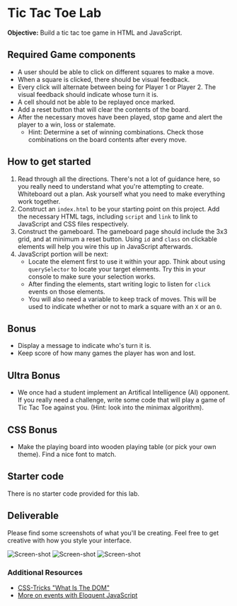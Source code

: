 # Tic Tac Toe Lab

**Objective:** Build a tic tac toe game in HTML and JavaScript.

## Required Game components
* A user should be able to click on different squares to make a move.
* When a square is clicked, there should be visual feedback.
* Every click will alternate between being for Player 1 or Player 2. The visual feedback should indicate whose turn it is.
* A cell should not be able to be replayed once marked.
* Add a reset button that will clear the contents of the board.
* After the necessary moves have been played, stop game and alert the player to a win, loss or stalemate.
    * Hint: Determine a set of winning combinations. Check those
      combinations on the board contents after every move.

## How to get started
1. Read through all the directions. There's not a lot of guidance here, so you really need to understand what you're attempting to create. Whiteboard out a plan. Ask yourself what you need to make everything work together.
2. Construct an `index.html` to be your starting point on this
   project. Add the necessary HTML tags, including `script` and
   `link` to link to JavaScript and CSS files respectively.
3. Construct the gameboard. The gameboard page should include the 3x3 grid,
   and at minimum a reset button. Using `id` and `class` on clickable
   elements will help you wire this up in JavaScript afterwards.
4. JavaScript portion will be next:
	* Locate the element first to use it within your app. Think about
     using `querySelector` to locate your target elements.
     Try this in your console to make sure your selection works.
	* After finding the elements, start writing logic to listen for
      `click` events on those elements.
	* You will also need a variable to keep track of moves. This
      will be used to indicate whether or not to mark a square with an `X` or an `O`.

## Bonus
* Display a message to indicate who's turn it is.
* Keep score of how many games the player has won and lost.


## Ultra Bonus
* We once had a student implement an Artifical Intelligence (AI)
  opponent. If you really need a challenge, write some code that will
  play a game of Tic Tac Toe against you. (Hint: look into the minimax
  algorithm).

## CSS Bonus
* Make the playing board into wooden playing table (or pick your own theme). Find a nice font to match.

## Starter code

There is no starter code provided for this lab.

## Deliverable

Please find some screenshots of what you'll be creating.  Feel free to get creative with how you style your interface.

![Screen-shot](assets/kz2L9f9.png)
![Screen-shot](assets/d8lFshD.png)
![Screen-shot](assets/Jw6hhcA.png)

### Additional Resources

- [CSS-Tricks "What Is The DOM"](https://css-tricks.com/dom/)
- [More on events with Eloquent JavaScript](http://eloquentjavascript.net/14_event.html)
